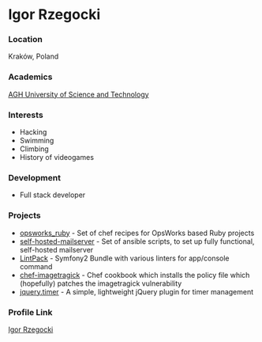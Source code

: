 # Igor Rzegocki

### Location

Kraków, Poland

### Academics

[AGH University of Science and Technology](http://www.agh.edu.pl/en/)

### Interests

- Hacking
- Swimming
- Climbing
- History of videogames

### Development

- Full stack developer

### Projects

- [opsworks_ruby](http://opsworks-ruby.rzegocki.pl/) - Set of chef recipes for OpsWorks based Ruby projects
- [self-hosted-mailserver](https://github.com/ajgon/self-hosted-mailserver) - Set of ansible scripts, to set up fully functional, self-hosted mailserver
- [LintPack](https://github.com/ajgon/lint-pack) - Symfony2 Bundle with various linters for app/console command
- [chef-imagetragick](https://github.com/ajgon/chef-imagetragick) - Chef cookbook which installs the policy file which (hopefully) patches the imagetragick vulnerability
- [jquery.timer](https://github.com/ajgon/jquery-timer) - A simple, lightweight jQuery plugin for timer management

### Profile Link

[Igor Rzegocki](https://github.com/ajgon)
